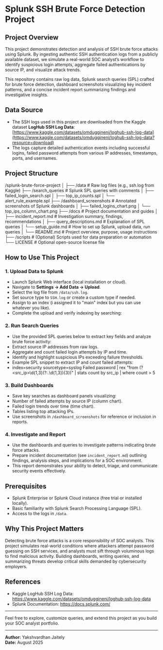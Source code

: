 # Splunk SSH Brute Force Detection Project

## Project Overview

This project demonstrates detection and analysis of SSH brute force attacks using Splunk. By ingesting authentic SSH authentication logs from a publicly available dataset, we simulate a real-world SOC analyst’s workflow to identify suspicious login attempts, aggregate failed authentications by source IP, and visualize attack trends.

This repository contains raw log data, Splunk search queries (SPL) crafted for brute force detection, dashboard screenshots visualizing key incident patterns, and a concise incident report summarizing findings and investigative insights.

## Data Source

- The SSH logs used in this project are downloaded from the Kaggle dataset **LogHub SSH Log Data**:  
  [https://www.kaggle.com/datasets/omduggineni/loghub-ssh-log-data](https://www.kaggle.com/datasets/omduggineni/loghub-ssh-log-data?resource=download)
- The logs capture detailed authentication events including successful logins, failed password attempts from various IP addresses, timestamps, ports, and usernames.

## Project Structure
/splunk-brute-force-project
│
├── /data                      # Raw log files (e.g., ssh.log from Kaggle)
├── /search_queries            # Splunk SPL queries with comments
│   ├── failed_login_search.spl
│   ├── top_ip_counts.spl
│   └── alert_rule_example.spl
├── /dashboard_screenshots     # Annotated screenshots of Splunk dashboards
│   ├── failed_logins_chart.png
│   └── top_ips_column_chart.png
├── /docs                      # Project documentation and guides
│   ├── incident_report.md     # Investigation summary, findings, recommendations
│   ├── query_descriptions.md  # Explanation of SPL queries
│   └── setup_guide.md         # How to set up Splunk, upload data, run queries
│   └── README.md                  # Project overview, purpose, usage instructions
├── /scripts                   # (Optional) Scripts used for data preparation or automation
└── LICENSE                   # Optional open-source license file

## How to Use This Project

### 1. Upload Data to Splunk

- Launch Splunk Web interface (local installation or cloud).
- Navigate to **Settings → Add Data → Upload**.
- Select the log file from `/data/ssh.log`.
- Set source type to `SSH.log` or create a custom type if needed.
- Assign to an index (i assigned it to "main" index but you can use whatever you like).
- Complete the upload and verify indexing by searching:


### 2. Run Search Queries

- Use the provided SPL queries below to extract key fields and analyze brute force activity:
- Extract source IP addresses from raw logs.
- Aggregate and count failed login attempts by IP and time.
- Identify and highlight suspicious IPs exceeding failure thresholds.
- Example SPL snippet to extract IP and count failed attempts:
- index=security sourcetype=syslog Failed password
    | rex "from (?<src_ip>\d{1,3}(?:\.\d{1,3}){3})"
    | stats count by src_ip
    | where count > 5

### 3. Build Dashboards

- Save key searches as dashboard panels visualizing:
- Number of failed attempts by source IP (column chart).
- Failed login trends over time (time chart).
- Tables listing top attacking IPs.
- Use screenshots in `/dashboard_screenshots` for reference or inclusion in reports.

### 4. Investigate and Report

- Use the dashboards and queries to investigate patterns indicating brute force attacks.
- Prepare incident documentation (see `incident_report.md`) outlining findings, analysis steps, and implications for a SOC environment.
- This report demonstrates your ability to detect, triage, and communicate security events effectively.

## Prerequisites

- Splunk Enterprise or Splunk Cloud instance (free trial or installed locally).
- Basic familiarity with Splunk Search Processing Language (SPL).
- Access to the logs in `/data`.

## Why This Project Matters

Detecting brute force attacks is a core responsibility of SOC analysts. This project simulates real-world conditions where attackers attempt password guessing on SSH services, and analysts must sift through voluminous logs to find malicious activity. Building dashboards, writing queries, and summarizing threats develop critical skills demanded by cybersecurity employers.

## References

- Kaggle LogHub SSH Log Data: https://www.kaggle.com/datasets/omduggineni/loghub-ssh-log-data
- Splunk Documentation: https://docs.splunk.com/

---

Feel free to explore, customize queries, and extend this project as you build your SOC analyst portfolio.

---

**Author:** Yakshvardhan Jaitely  
**Date:** August 2025

